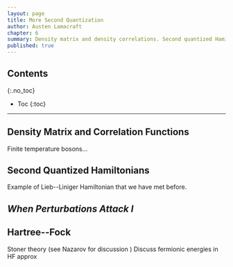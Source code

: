 ```yaml
---
layout: page
title: More Second Quantization
author: Austen Lamacraft
chapter: 6
summary: Density matrix and density correlations. Second quantized Hamiltonians. Hartree--Fock theory. Hanbury Brown and Twiss effect.
published: true
---
```


## Contents
{:.no_toc}

* Toc
{:toc}

---

## Density Matrix and Correlation Functions

Finite temperature bosons...

## Second Quantized Hamiltonians

Example of Lieb--Liniger Hamiltonian that we have met before.

## _When Perturbations Attack I_

## Hartree--Fock


Stoner theory (see Nazarov for discussion )
Discuss fermionic energies in HF approx
